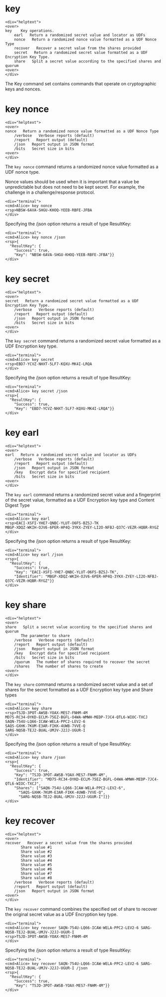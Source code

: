 
# key

~~~~
<div="helptext">
<over>
key    Key operations.
    earl   Return a randomized secret value and locator as UDFs
    nonce   Return a randomized nonce value formatted as a UDF Nonce Type
    recover   Recover a secret value from the shares provided
    secret   Return a randomized secret value formatted as a UDF Encryption Key Type.
    share   Split a secret value according to the specified shares and quorum
<over>
</div>
~~~~

The Key command set contains commands that operate on cryptographic keys and
nonces.


# key nonce

~~~~
<div="helptext">
<over>
nonce   Return a randomized nonce value formatted as a UDF Nonce Type
    /verbose   Verbose reports (default)
    /report   Report output (default)
    /json   Report output in JSON format
    /bits   Secret size in bits
<over>
</div>
~~~~


The `key nonce` command returns a randomized nonce value formatted as a UDF nonce type.

Nonce values should be used when it is important that a value be unpredictable but 
does not need to be kept secret. For example, the challenge in a challenge/response
protocol.


~~~~
<div="terminal">
<cmd>Alice> key nonce
<rsp>NBSW-6AVA-SHGU-KHOQ-YEEB-RBFE-JFBA
</div>
~~~~

Specifying the /json option returns a result of type ResultKey:

~~~~
<div="terminal">
<cmd>Alice> key nonce /json
<rsp>{
  "ResultKey": {
    "Success": true,
    "Key": "NBSW-6AVA-SHGU-KHOQ-YEEB-RBFE-JFBA"}}
</div>
~~~~


# key secret

~~~~
<div="helptext">
<over>
secret   Return a randomized secret value formatted as a UDF Encryption Key Type.
    /verbose   Verbose reports (default)
    /report   Report output (default)
    /json   Report output in JSON format
    /bits   Secret size in bits
<over>
</div>
~~~~

The `key secret` command returns a randomized secret value formatted as a UDF Encryption 
key type.


~~~~
<div="terminal">
<cmd>Alice> key secret
<rsp>EBD7-YCVZ-NHXT-5LF7-KQXU-MK4I-LRQA
</div>
~~~~

Specifying the /json option returns a result of type ResultKey:

~~~~
<div="terminal">
<cmd>Alice> key secret /json
<rsp>{
  "ResultKey": {
    "Success": true,
    "Key": "EBD7-YCVZ-NHXT-5LF7-KQXU-MK4I-LRQA"}}
</div>
~~~~



# key earl

~~~~
<div="helptext">
<over>
earl   Return a randomized secret value and locator as UDFs
    /verbose   Verbose reports (default)
    /report   Report output (default)
    /json   Report output in JSON format
    /key   Encrypt data for specified recipient
    /bits   Secret size in bits
<over>
</div>
~~~~

The `key earl` command returns a randomized secret value and a fingerprint of the secret 
value, formatted as a UDF Encryption key type and Content Digest Type


~~~~
<div="terminal">
<cmd>Alice> key earl
<rsp>EACI-XSFI-YHE7-QNBC-YLUT-O6FS-BZSJ-TK
MBGP-XDQZ-WKIH-OJV6-6PER-HP4Q-3YKX-ZYEY-LI2O-NFBJ-Q37C-VEZR-HQBR-RYGZ
</div>
~~~~

Specifying the /json option returns a result of type ResultKey:

~~~~
<div="terminal">
<cmd>Alice> key earl /json
<rsp>{
  "ResultKey": {
    "Success": true,
    "Key": "EACI-XSFI-YHE7-QNBC-YLUT-O6FS-BZSJ-TK",
    "Identifier": "MBGP-XDQZ-WKIH-OJV6-6PER-HP4Q-3YKX-ZYEY-LI2O-NFBJ-Q37C-VEZR-HQBR-RYGZ"}}
</div>
~~~~


# key share

~~~~
<div="helptext">
<over>
share   Split a secret value according to the specified shares and quorum
       The parameter to share
    /verbose   Verbose reports (default)
    /report   Report output (default)
    /json   Report output in JSON format
    /key   Encrypt data for specified recipient
    /bits   Secret size in bits
    /quorum   The number of shares required to recover the secret
    /shares   The number of shares to create
<over>
</div>
~~~~

The `key share` command returns a randomized secret value and a set of shares for the secret
formatted as a UDF Encryption key type and Share types


~~~~
<div="terminal">
<cmd>Alice> key share
<rsp>TSJD-3POT-AWSB-YOAX-MES7-FNHM-4M
MD75-RC34-OYKD-ECLM-75EZ-BGFL-O4WA-WMWH-MEDP-7JC4-QTL6-WIOC-TXCJ
SAQN-754U-LQ66-ICAW-WELA-PPC2-LEV2-6
SAQS-GXHK-7KUM-E3AR-FIKK-4UWB-7VVE-Q
SARG-NQSB-TEJ2-BUAL-UMJV-J2JJ-UGUR-I
</div>
~~~~

Specifying the /json option returns a result of type ResultKey:

~~~~
<div="terminal">
<cmd>Alice> key share /json
<rsp>{
  "ResultKey": {
    "Success": true,
    "Key": "TSJD-3POT-AWSB-YOAX-MES7-FNHM-4M",
    "Identifier": "MD75-RC34-OYKD-ECLM-75EZ-BGFL-O4WA-WMWH-MEDP-7JC4-QTL6-WIOC-TXCJ",
    "Shares": ["SAQN-754U-LQ66-ICAW-WELA-PPC2-LEV2-6",
      "SAQS-GXHK-7KUM-E3AR-FIKK-4UWB-7VVE-Q",
      "SARG-NQSB-TEJ2-BUAL-UMJV-J2JJ-UGUR-I"]}}
</div>
~~~~



# key recover

~~~~
<div="helptext">
<over>
recover   Recover a secret value from the shares provided
       Share value #1
       Share value #2
       Share value #3
       Share value #4
       Share value #5
       Share value #6
       Share value #7
       Share value #8
    /verbose   Verbose reports (default)
    /report   Report output (default)
    /json   Report output in JSON format
<over>
</div>
~~~~

The `key recover` command combines the specified set of share to recover the original secret 
value as a UDF Encryption key type.


~~~~
<div="terminal">
<cmd>Alice> key recover SAQN-754U-LQ66-ICAW-WELA-PPC2-LEV2-6 SARG-NQSB-TEJ2-BUAL-UMJV-J2JJ-UGUR-I
<rsp>TSJD-3POT-AWSB-YOAX-MES7-FNHM-4M
</div>
~~~~

Specifying the /json option returns a result of type ResultKey:

~~~~
<div="terminal">
<cmd>Alice> key recover SAQN-754U-LQ66-ICAW-WELA-PPC2-LEV2-6 SARG-NQSB-TEJ2-BUAL-UMJV-J2JJ-UGUR-I /json
<rsp>{
  "ResultKey": {
    "Success": true,
    "Key": "TSJD-3POT-AWSB-YOAX-MES7-FNHM-4M"}}
</div>
~~~~



